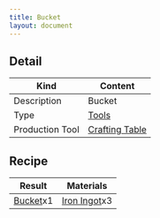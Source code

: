 ```yaml
---
title: Bucket
layout: document
---
```

## Detail

|Kind|Content|
|---|---|
|Description|Bucket|
|Type|[Tools](Tools)|
|Production Tool|[Crafting Table](Crafting_Table)|

## Recipe

|Result|Materials|
|---|---|
|[Bucket](Bucket)x1|[Iron Ingot](Iron_Ingot)x3|

